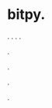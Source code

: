# bitpy.
.
.
.
.












.






















































.
























.



























.















